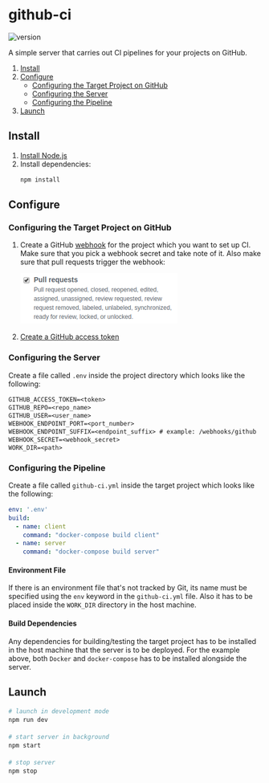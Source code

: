 # github-ci
![version](https://img.shields.io/badge/version-0.2.0-blue.svg?cacheSeconds=2592000)

A simple server that carries out CI pipelines for your projects on GitHub.

 1. [Install](#install)
 2. [Configure](#configure)
    * [Configuring the Target Project on GitHub](#configuring-the-target-project-on-github)
    * [Configuring the Server](#configuring-the-server)
    * [Configuring the Pipeline](#configuring-the-pipeline)
 3. [Launch](#launch)

## Install
 1. [Install Node.js](https://nodejs.org/en/)
 2. Install dependencies:
    ``` sh
    npm install
    ```

## Configure
### Configuring the Target Project on GitHub
 1. Create a GitHub [webhook](https://developer.github.com/webhooks/) for the project which you want to set up CI. Make sure that you pick a webhook secret and take note of it. Also make sure that pull requests trigger the webhook:

    ![](./webhook.png)
 2. [Create a GitHub access token](https://help.github.com/en/articles/creating-a-personal-access-token-for-the-command-line#creating-a-token)

### Configuring the Server
Create a file called `.env` inside the project directory which looks like the following:
``` env
GITHUB_ACCESS_TOKEN=<token>
GITHUB_REPO=<repo_name>
GITHUB_USER=<user_name>
WEBHOOK_ENDPOINT_PORT=<port_number>
WEBHOOK_ENDPOINT_SUFFIX=<endpoint_suffix> # example: /webhooks/github
WEBHOOK_SECRET=<webhook_secret>
WORK_DIR=<path>
```

### Configuring the Pipeline
Create a file called `github-ci.yml` inside the target project which looks like the following:
``` yml
env: '.env'
build: 
  - name: client
    command: "docker-compose build client"
  - name: server
    command: "docker-compose build server"
```

#### Environment File
If there is an environment file that's not tracked by Git, its name must be specified using the `env` keyword in the `github-ci.yml` file. Also it has to be placed inside the `WORK_DIR` directory in the host machine.

#### Build Dependencies
Any dependencies for building/testing the target project has to be installed in the host machine that the server is to be deployed. For the example above, both `Docker` and `docker-compose` has to be installed alongside the server.

## Launch
``` sh
# launch in development mode
npm run dev

# start server in background
npm start

# stop server
npm stop
```